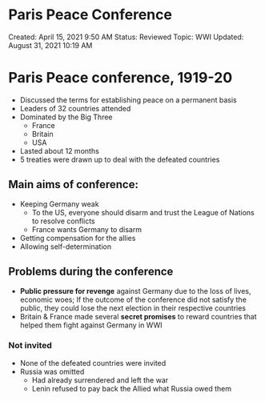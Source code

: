 # Paris Peace Conference

Created: April 15, 2021 9:50 AM
Status: Reviewed
Topic: WWI
Updated: August 31, 2021 10:19 AM

# Paris Peace conference, 1919-20

- Discussed the terms for establishing peace on a permanent basis
- Leaders of 32 countries attended
- Dominated by the Big Three
    - France
    - Britain
    - USA
- Lasted about 12 months
- 5 treaties were drawn up to deal with the defeated countries

## Main aims of conference:

- Keeping Germany weak
    - To the US, everyone should disarm and trust the League of Nations to resolve conflicts
    - France wants Germany to disarm
- Getting compensation for the allies
- Allowing self-determination

## Problems during the conference

- **Public pressure for revenge** against Germany due to the loss of lives, economic woes; If the outcome of the conference did not satisfy the public, they could lose the next election in their respective countries
- Britain & France made several **secret promises** to reward countries that helped them fight against Germany in WWI

### Not invited

- None of the defeated countries were invited
- Russia was omitted
    - Had already surrendered and left the war
    - Lenin refused to pay back the Allied what Russia owed them